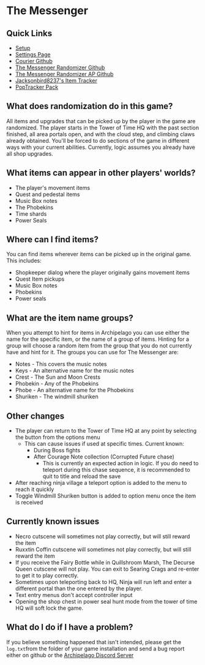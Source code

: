 # The Messenger

## Quick Links
- [Setup](../../../../tutorial/The%20Messenger/setup/en)
- [Settings Page](../../../../games/The%20Messenger/player-settings)
- [Courier Github](https://github.com/Brokemia/Courier)
- [The Messenger Randomizer Github](https://github.com/minous27/TheMessengerRandomizerMod)
- [The Messenger Randomizer AP Github](https://github.com/alwaysintreble/TheMessengerRandomizerModAP)
- [Jacksonbird8237's Item Tracker](https://github.com/Jacksonbird8237/TheMessengerItemTracker)
- [PopTracker Pack](https://github.com/alwaysintreble/TheMessengerTrackPack)

## What does randomization do in this game?

All items and upgrades that can be picked up by the player in the game are randomized. The player starts in the Tower of
Time HQ with the past section finished, all area portals open, and with the cloud step, and climbing claws already
obtained. You'll be forced to do sections of the game in different ways with your current abilities. Currently, logic
assumes you already have all shop upgrades.

## What items can appear in other players' worlds?

* The player's movement items
* Quest and pedestal items
* Music Box notes
* The Phobekins
* Time shards
* Power Seals

## Where can I find items?

You can find items wherever items can be picked up in the original game. This includes:
* Shopkeeper dialog where the player originally gains movement items
* Quest Item pickups
* Music Box notes
* Phobekins
* Power seals

## What are the item name groups?

When you attempt to hint for items in Archipelago you can use either the name for the specific item, or the name of a
group of items. Hinting for a group will choose a random item from the group that you do not currently have and hint
for it. The groups you can use for The Messenger are:
* Notes - This covers the music notes
* Keys - An alternative name for the music notes
* Crest - The Sun and Moon Crests
* Phobekin - Any of the Phobekins
* Phobe - An alternative name for the Phobekins
* Shuriken - The windmill shuriken

## Other changes

* The player can return to the Tower of Time HQ at any point by selecting the button from the options menu
  * This can cause issues if used at specific times. Current known:
    * During Boss fights
    * After Courage Note collection (Corrupted Future chase)
      * This is currently an expected action in logic. If you do need to teleport during this chase sequence, it
        is recommended to quit to title and reload the save
* After reaching ninja village a teleport option is added to the menu to reach it quickly
* Toggle Windmill Shuriken button is added to option menu once the item is received

## Currently known issues
* Necro cutscene will sometimes not play correctly, but will still reward the item
* Ruxxtin Coffin cutscene will sometimes not play correctly, but will still reward the item
* If you receive the Fairy Bottle while in Quillshroom Marsh, The Decurse Queen cutscene will not play. You can exit
  to Searing Crags and re-enter to get it to play correctly.
* Sometimes upon teleporting back to HQ, Ninja will run left and enter a different portal than the one entered by the
  player.
* Text entry menus don't accept controller input
* Opening the shop chest in power seal hunt mode from the tower of time HQ will soft lock the game.

## What do I do if I have a problem?

If you believe something happened that isn't intended, please get the `log.txt`from the folder of your game installation
and send a bug report either on github or the [Archipelago Discord Server](http://archipelago.gg/discord)
